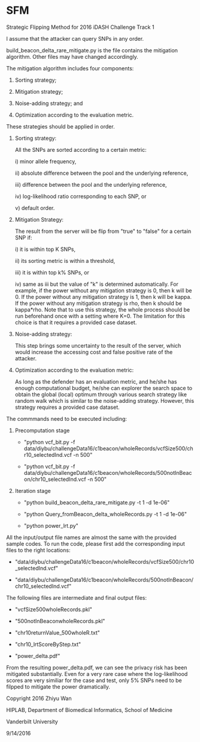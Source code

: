 # SFM
Strategic Flipping Method for 2016 iDASH Challenge Track 1

I assume that the attacker can query SNPs in any order.

build_beacon_delta_rare_mitigate.py is the file contains the mitigation algorithm. Other files may have changed accordingly.

The mitigation algorithm includes four components:

1) Sorting strategy;

2) Mitigation strategy;

3) Noise-adding strategy; and

4) Optimization according to the evaluation metric.

These strategies should be applied in order.

1) Sorting strategy:

   All the SNPs are sorted according to a certain metric: 

      i) minor allele frequency, 

      ii) absolute difference between the pool and the underlying reference, 

      iii) difference between the pool and the underlying reference, 

      iv) log-likelihood ratio corresponding to each SNP, or

      v) default order.

2) Mitigation Strategy:

   The result from the server will be flip from "true" to "false" for a certain SNP if:

      i) it is within top K SNPs,

      ii) its sorting metric is within a threshold, 

      iii) it is within top k% SNPs, or 

      iv) same as iii but the value of "k" is determined automatically. For example, if the power without any mitigation strategy is 0, then k will be 0. If the power without any mitigation strategy is 1, then k will be kappa. If the power without any mitigation strategy is rho, then k should be kappa*rho. Note that to use this strategy, the whole process should be run beforehand once with a setting where K=0. The limitation for this choice is that it requires a provided case dataset.

3) Noise-adding strategy:

   This step brings some uncertainty to the result of the server, which would increase the accessing cost and false positive rate of the attacker.

4) Optimization according to the evaluation metric:

   As long as the defender has an evaluation metric, and he/she has enough computational budget, he/she can explorer the search space to obtain the global (local) optimum through various search strategy like random walk which is similar to the noise-adding strategy. However, this strategy requires a provided case dataset.

The commmands need to be executed including:

1. Precomputation stage

   - "python vcf_bit.py -f data/diybu/challengeData16/c1beacon/wholeRecords/vcfSize500/chr10_selectedInd.vcf -n 500"

   - "python vcf_bit.py -f data/diybu/challengeData16/c1beacon/wholeRecords/500notInBeacon/chr10_selectedInd.vcf -n 500"

2. Iteration stage

   - "python build_beacon_delta_rare_mitigate.py -t 1 -d 1e-06"

   - "python Query_fromBeacon_delta_wholeRecords.py -t 1 -d 1e-06"

   - "python power_lrt.py"

All the input/output file names are almost the same with the provided sample codes. To run the code, please first add the corresponding input files to the right locations:

   - "data/diybu/challengeData16/c1beacon/wholeRecords/vcfSize500/chr10_selectedInd.vcf"

   - "data/diybu/challengeData16/c1beacon/wholeRecords/500notInBeacon/chr10_selectedInd.vcf"

The following files are intermediate and final output files:

   - "vcfSize500wholeRecords.pkl"

   - "500notInBeaconwholeRecords.pkl"

   - "chr10returnValue_500wholeR.txt"

   - "chr10_lrtScoreByStep.txt"

   - "power_delta.pdf"

From the resulting power_delta.pdf, we can see the privacy risk has been mitigated substantially. Even for a very rare case where the log-likelihood scores are very similiar for the case and test, only 5% SNPs need to be filpped to mitigate the power dramatically.

Copyright 2016 Zhiyu Wan

HIPLAB, Department of Biomedical Informatics, School of Medicine

Vanderbilt University

9/14/2016
